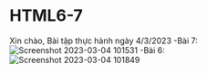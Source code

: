 # HTML6-7
Xin chào, Bài tập thực hành ngày 4/3/2023
-Bài 7: 
![Screenshot 2023-03-04 101531](https://user-images.githubusercontent.com/120349317/222873429-ab998579-350e-4659-b95c-3e719ef07549.png)
-Bài 6:
![Screenshot 2023-03-04 101849](https://user-images.githubusercontent.com/120349317/222873479-a2da3999-2d6f-4a57-93e5-08d691b0e69a.png)
